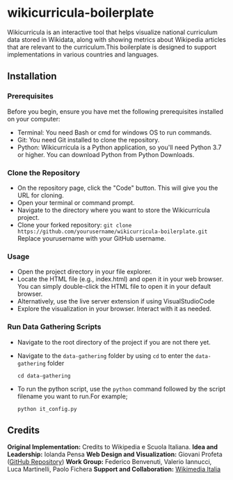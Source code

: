 # wikicurricula-boilerplate
Wikicurricula is an interactive tool that helps visualize national curriculum data stored in Wikidata, along with showing metrics about Wikipedia articles that are relevant to the curriculum.This boilerplate is designed to support implementations in various countries and languages.

## Installation

### Prerequisites
Before you begin, ensure you have met the following prerequisites installed on your computer:

- Terminal: You need Bash or cmd for windows OS to run commands.
- Git: You need Git installed to clone the repository.
- Python: Wikicurrícula is a Python application, so you'll need Python 3.7 or higher. You can download Python from Python Downloads.


### Clone the Repository
- On the repository page, click the "Code" button. This will give you the URL for cloning.
- Open your terminal or command prompt.
- Navigate to the directory where you want to store the Wikicurrícula project.
- Clone your forked repository:
    `git clone https://github.com/yourusername/wikicurricula-boilerplate.git
`
  Replace yourusername with your GitHub username.


### Usage
- Open the project directory in your file explorer.
- Locate the HTML file (e.g., index.html) and open it in your web browser. You can simply double-click the HTML file to open it in your default browser.
- Alternatively, use the live server extension if using VisualStudioCode
- Explore the visualization in your browser. Interact with it as needed.

### Run Data Gathering Scripts
- Navigate to the root directory of the project if you are not there yet.
- Navigate to the `data-gathering` folder by using `cd` to enter the `data-gathering` folder

    `cd data-gathering`

- To run the python script, use the `python` command followed by the script filename you want to run.For example;

    `python it_config.py`


## Credits

**Original Implementation:** Credits to Wikipedia e Scuola Italiana.
**Idea and Leadership:** Iolanda Pensa
**Web Design and Visualization:**
    Giovani Profeta ([GitHub Repository](https://github.com/giovannipro/giovannipro.github.io/tree/master/wikipedia-scuola-italiana))
**Work Group:** 
Federico Benvenuti, Valerio Iannucci, Luca Martinelli, Paolo Fichera
**Support and Collaboration:**
    [Wikimedia Italia](https://www.wikimedia.it/)



